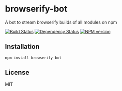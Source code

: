 # browserify-bot

A bot to stream browserify builds of all modules on npm

[![Build Status](https://img.shields.io/travis/ForbesLindesay/browserify-bot/master.svg)](https://travis-ci.org/ForbesLindesay/browserify-bot)
[![Dependency Status](https://img.shields.io/david/ForbesLindesay/browserify-bot.svg)](https://david-dm.org/ForbesLindesay/browserify-bot)
[![NPM version](https://img.shields.io/npm/v/browserify-bot.svg)](https://www.npmjs.com/package/browserify-bot)

## Installation

    npm install browserify-bot

## License

  MIT